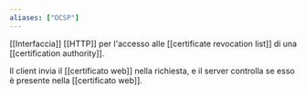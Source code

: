 ```yaml
---
aliases: ["OCSP"]
---
```


[[Interfaccia]] [[HTTP]] per l'accesso alle [[certificate revocation list]] di una [[certification authority]].

Il client invia il [[certificato web]] nella richiesta, e il server controlla se esso è presente nella [[certificato web]].